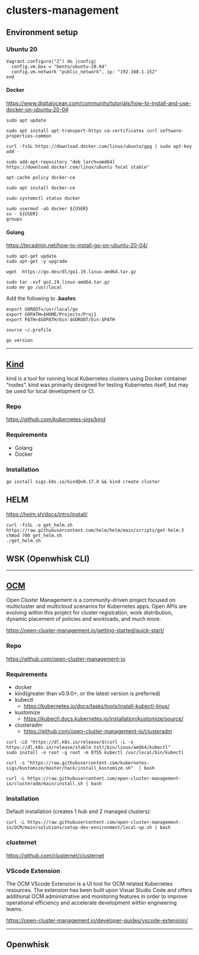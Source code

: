 # clusters-management

## Environment setup

### Ubuntu 20

```Vagrantfile
Vagrant.configure("2") do |config|
  config.vm.box = "bento/ubuntu-20.04"
  config.vm.network "public_network", ip: "192.168.1.152"
end
```

#### Docker

https://www.digitalocean.com/community/tutorials/how-to-install-and-use-docker-on-ubuntu-20-04

```
sudo apt update

sudo apt install apt-transport-https ca-certificates curl software-properties-common

curl -fsSL https://download.docker.com/linux/ubuntu/gpg | sudo apt-key add -

sudo add-apt-repository "deb [arch=amd64] https://download.docker.com/linux/ubuntu focal stable"

apt-cache policy docker-ce

sudo apt install docker-ce

sudo systemctl status docker

sudo usermod -aG docker ${USER}
su - ${USER}
groups
```

#### Golang

https://tecadmin.net/how-to-install-go-on-ubuntu-20-04/

```
sudo apt-get update  
sudo apt-get -y upgrade  

wget  https://go.dev/dl/go1.19.linux-amd64.tar.gz 

sudo tar -xvf go1.19.linux-amd64.tar.gz   
sudo mv go /usr/local 
```

Add the following to **.bashrc**
```
export GOROOT=/usr/local/go 
export GOPATH=$HOME/Projects/Proj1 
export PATH=$GOPATH/bin:$GOROOT/bin:$PATH 
```

```
source ~/.profile

go version
```

----------------------------

## [Kind](https://kind.sigs.k8s.io/)

kind is a tool for running local Kubernetes clusters using Docker container “nodes”.
kind was primarily designed for testing Kubernetes itself, but may be used for local development or CI.

### Repo

https://github.com/kubernetes-sigs/kind

### Requirements

- Golang
- Docker

### Installation

```
go install sigs.k8s.io/kind@v0.17.0 && kind create cluster
```

## HELM

https://helm.sh/docs/intro/install/

```
curl -fsSL -o get_helm.sh https://raw.githubusercontent.com/helm/helm/main/scripts/get-helm-3
chmod 700 get_helm.sh
./get_helm.sh
```


## WSK (Openwhisk CLI)

----------------------------

## [OCM](https://open-cluster-management.io/)

Open Cluster Management is a community-driven project focused on multicluster and multicloud scenarios for Kubernetes apps. Open APIs are evolving within this project for cluster registration, work distribution, dynamic placement of policies and workloads, and much more.

https://open-cluster-management.io/getting-started/quick-start/

### Repo

https://github.com/open-cluster-management-io

### Requirements

- docker
- kind(greater than v0.9.0+, or the latest version is preferred)
- kubectl 
    - https://kubernetes.io/docs/tasks/tools/install-kubectl-linux/
- kustomize
    - https://kubectl.docs.kubernetes.io/installation/kustomize/source/
- clusteradm
    - https://github.com/open-cluster-management-io/clusteradm


```
curl -LO "https://dl.k8s.io/release/$(curl -L -s https://dl.k8s.io/release/stable.txt)/bin/linux/amd64/kubectl"
sudo install -o root -g root -m 0755 kubectl /usr/local/bin/kubectl

curl -s "https://raw.githubusercontent.com/kubernetes-sigs/kustomize/master/hack/install_kustomize.sh"  | bash

curl -L https://raw.githubusercontent.com/open-cluster-management-io/clusteradm/main/install.sh | bash
```

### Installation

Default installation (creates 1 hub and 2 managed clusters):

```
curl -L https://raw.githubusercontent.com/open-cluster-management-io/OCM/main/solutions/setup-dev-environment/local-up.sh | bash
```

### clusternet

https://github.com/clusternet/clusternet

### VScode Extension

The OCM VScode Extension is a UI tool for OCM related Kubernetes resources. The extension has been built upon Visual Studio Code and offers additional OCM administrative and monitoring features in order to improve operational efficiency and accelerate development within engineering teams.

https://open-cluster-management.io/developer-guides/vscode-extension/

----------------------------

## Openwhisk

